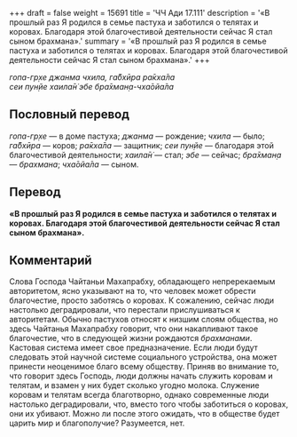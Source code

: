 +++
draft = false
weight = 15691
title = 'ЧЧ Ади 17.111'
description = '«В прошлый раз Я родился в семье пастуха и заботился о телятах и коровах. Благодаря этой благочестивой деятельности сейчас Я стал сыном брахмана».'
summary = '«В прошлый раз Я родился в семье пастуха и заботился о телятах и коровах. Благодаря этой благочестивой деятельности сейчас Я стал сыном брахмана».'
+++

_гопа-гр̣хе джанма чхила, га̄бхӣра ра̄кха̄ла  
сеи пун̣йе хаила̄н̇ эбе бра̄хман̣а-чха̄ойа̄ла_

## Пословный перевод

_гопа_\-_гр̣хе_ — в доме пастуха; _джанма_ — рождение; _чхила_ — было; _га̄бхӣра_ — коров; _ра̄кха̄ла_ — защитник; _сеи_ _пун̣йе_ — благодаря этой благочестивой деятельности; _хаила̄н̇_ — стал; _эбе_ — сейчас; _бра̄хман̣а_ — _брахмана_; _чха̄ойа̄ла_ — сыном.

## Перевод

**«В прошлый раз Я родился в семье пастуха и заботился о телятах и коровах. Благодаря этой благочестивой деятельности сейчас Я стал сыном брахмана».**

## Комментарий

Слова Господа Чайтаньи Махапрабху, обладающего непререкаемым авторитетом, ясно указывают на то, что человек может обрести благочестие, просто заботясь о коровах. К сожалению, сейчас люди настолько деградировали, что перестали прислушиваться к авторитетам. Обычно пастухов относят к низшим слоям общества, но здесь Чайтанья Махапрабху говорит, что они накапливают такое благочестие, что в следующей жизни рождаются _брахманами_. Кастовая система имеет свое предназначение. Если люди будут следовать этой научной системе социального устройства, она может принести неоценимое благо всему обществу. Приняв во внимание то, что говорит здесь Господь, люди должны начать служить коровам и телятам, и взамен у них будет сколько угодно молока. Служение коровам и телятам всегда благотворно, однако современные люди настолько деградировали, что, вместо того чтобы заботиться о коровах, они их убивают. Можно ли после этого ожидать, что в обществе будет царить мир и благополучие? Разумеется, нет.
